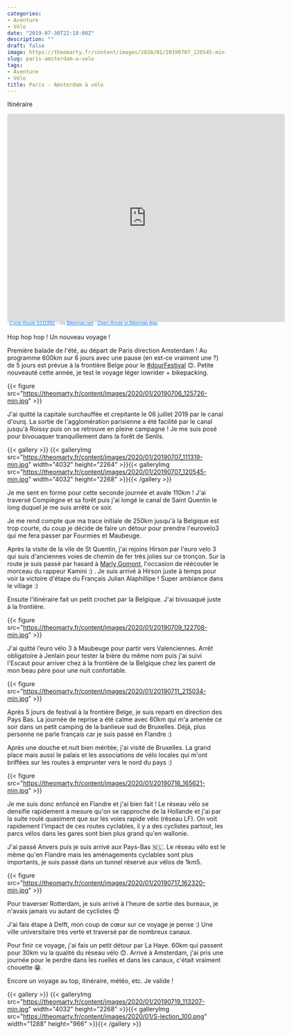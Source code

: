 ```yaml
---
categories:
- Aventure
- Vélo
date: "2019-07-30T22:18:00Z"
description: ""
draft: false
image: https://theomarty.fr/content/images/2020/01/20190707_120545-min-1.jpg
slug: paris-amsterdam-a-velo
tags:
- Aventure
- Vélo
title: Paris - Amsterdam à vélo
---
```



Itinéraire

<iframe src="https://www.bikemap.net/en/r/5211892/widget/?width=840&amp;height=480&amp;unit=metric" width="640" height="480" border="0" frameborder="0" marginheight="0" marginwidth="0" scrolling="no"> </iframe> <div style="margin: -4px 0 0 5px; height: 16px; color: #889EAC; font-family: sans-serif; font-size: 11px;"> <a href="https://www.bikemap.net/en/r/5211892/" style="color:#1381fa; text-decoration:underline;" target="_blank" rel="noopener">Cycle Route 5211892</a> - via <a href="https://www.bikemap.net" style="color:#1381fa; text-decoration:underline;" target="_blank">Bikemap.net</a> - <a href="https://bikemap.page.link/?link=https://www.bikemap.net/en/r/5211892/&apn=com.toursprung.bikemap&isi=625759466&ibi=com.toursprung.bikemap&st=Paris+-+Amsterdam+été+2019&sd=Check+out+this+route+on+Bikemap+by+nithwith!&si=https://media.bikemap.net/routes/5211892/staticmaps/6fd35769-f1fc-47cb-99c4-f8b5d6d0edc3_400x400.jpg&efr=1&utm_source=website&utm_medium=route_widget&utm_campaign=widget_bottom" style="color:#1381fa; text-decoration:underline;" target="_blank"> Open Route in Bikemap App </a> </div>

Hop hop hop ! Un nouveau voyage !

Première balade de l'été, au départ de Paris direction Amsterdam ! Au  programme 600km sur 6 jours avec une pause (en est-ce vraiment une ?) de  5 jours est prévue à la frontière Belge pour le [#dourFestival](https://www.facebook.com/hashtag/dourfestival?source=feed_text&epa=HASHTAG&__xts__%5B0%5D=68.ARB33GMXjiIf2E3AmZS4pHp3YOGITKdqQD3gQgyTM_u9Ts0e4uOdjYTdZA5FC2T6iPjGlRCzq94BIJnorrnSNWnPpNM0bzSqX5xAot78v8U1_rPE4n0eNec_Rv0Vqmv0vveHD-gZtwXU4ZvDXUTyAW-yO6vaf1xISMKsVpANphHoQ4RtTik5Qg38REZ83Bv6UeVN74V0iPkdKwsi9_aKIYZ3DVBVoy1IQiYzlS4pn-yHaFqopz_9mPAOyhOOL7oe0GgO3PyIddBB8RucGDynvZLIa6Pjk7CbE3pyWDQM8BIhMKFwVkLlD1pPap7khnHFOWQ6SaHxBXrwWl9q3Rxl5Nvb0hsl&__tn__=%2ANK-R) 😊. Petite nouveauté cette année, je test le voyage léger lowrider + bikepacking.

{{< figure src="https://theomarty.fr/content/images/2020/01/20190706_125726-min.jpg" >}}

J'ai quitté la capitale surchauffée et crepitante le 06 juillet 2019 par le canal d'ourq. La sortie de l'agglomération parisienne a été facilité par le canal jusqu'à Roissy puis on se retrouve en pleine campagne ! Je me suis posé pour bivouaquer tranquillement dans la  forêt de Senlis.

{{< gallery >}}
{{< galleryImg  src="https://theomarty.fr/content/images/2020/01/20190707_111319-min.jpg" width="4032" height="2264" >}}{{< galleryImg  src="https://theomarty.fr/content/images/2020/01/20190707_120545-min.jpg" width="4032" height="2268" >}}{{< /gallery >}}

Je me sent en forme pour cette seconde journée et avale  110km ! J'ai traversé Compiègne  et sa forêt puis j'ai longé le canal de Saint Quentin le long duquel je  me suis arrêté ce soir.

Je me rend compte que ma trace initiale de 250km jusqu'à la  Belgique est  trop courte, du coup je décide de faire un détour pour prendre  l'eurovelo3 qui me fera passer par Fourmies et Maubeuge.

Après la visite de la vile de St Quentin, j'ai rejoins Hirson par l'euro velo 3 qui suis d'anciennes voies de chemin de fer très jolies sur ce tronçon. Sur la route je suis passé  par hasard à [Marly Gomont](https://www.youtube.com/watch?v=GGPXjiwlWZc), l'occasion de réécouter le morceau du rappeur Kamini :)  . Je suis arrivé à Hirson juste à temps pour voir la victoire d'étape  du Français Julian Alaphillipe ! Super  ambiance dans le village :)



Ensuite l'itinéraire fait un petit crochet par la Belgique. J'ai bivouaqué juste à la frontière.

{{< figure src="https://theomarty.fr/content/images/2020/01/20190709_122708-min.jpg" >}}

J'ai quitté l’euro vélo 3 à Maubeuge pour partir vers Valenciennes. Arrêt obligatoire à Jenlain pour tester la bière du même nom puis j'ai suivi l'Escaut pour arriver chez à la frontière de la Belgique chez les parent de mon beau père pour une nuit confortable.

{{< figure src="https://theomarty.fr/content/images/2020/01/20190711_215034-min.jpg" >}}

Après 5 jours de festival à la frontière Belge, je suis reparti en direction des Pays Bas. La journée de reprise a été calme avec 60km qui m'a amenée ce soir dans un petit camping de la banlieue sud de Bruxelles. Déjà, plus personne ne parle français car je suis passé en Flandre :)

Après une douche et nuit bien méritée, j'ai visité de Bruxelles. La grand place mais aussi le palais et les associations de vélo  locales qui m'ont briffées sur les routes à emprunter vers le nord du pays :)

{{< figure src="https://theomarty.fr/content/images/2020/01/20190716_165621-min.jpg" >}}

Je me suis donc enfoncé en Flandre et j'ai bien fait ! Le réseau vélo  se densifie rapidement à mesure qu'on se rapproche de la Hollande et j'ai par la suite roulé quasiment que sur les voies rapide vélo (réseau LF). On voit  rapidement l'impact de ces routes cyclables, il y a des cyclistes partout, les parcs vélos dans les gares sont bien plus grand qu'en wallonie.

J'ai passé Anvers puis je suis arrivé aux Pays-Bas 🇳🇱.  Le réseau vélo est le même qu'en Flandre mais les aménagements  cyclables sont plus importants, je suis passé dans un tunnel réservé aux  vélos de 1km5.

{{< figure src="https://theomarty.fr/content/images/2020/01/20190717_162320-min.jpg" >}}

Pour traverser Rotterdam, je suis arrivé à l'heure de sortie des bureaux, je n'avais jamais vu autant de cyclistes 😍

J'ai fais étape à Delft, mon coup de cœur sur ce voyage je pense :) Une ville universitaire très verte et traversé par de nombreux canaux.

Pour finir ce voyage, j'ai fais un petit détour par La Haye. 60km qui passent pour 30km vu la qualité du réseau vélo 😊. Arrivé à Amsterdam, j'ai pris une journée pour le perdre  dans les ruelles et dans les canaux, c'était vraiment chouette 😁.

Encore un voyage au top, itinéraire, météo, etc. Je valide !

{{< gallery >}}
{{< galleryImg  src="https://theomarty.fr/content/images/2020/01/20190719_113207-min.jpg" width="4032" height="2268" >}}{{< galleryImg  src="https://theomarty.fr/content/images/2020/01/S-lection_100.png" width="1288" height="966" >}}{{< /gallery >}}



